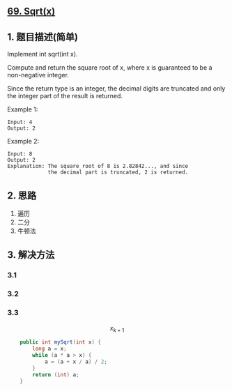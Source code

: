 ## [69. Sqrt(x)](https://leetcode-cn.com/problems/sqrtx/)

## 1. 题目描述(简单)

Implement int sqrt(int x).

Compute and return the square root of x, where x is guaranteed to be a non-negative integer.

Since the return type is an integer, the decimal digits are truncated and only the integer part of the result is returned.

Example 1:
```
Input: 4
Output: 2
```
Example 2:
```
Input: 8
Output: 2
Explanation: The square root of 8 is 2.82842..., and since 
             the decimal part is truncated, 2 is returned.
```
## 2. 思路
1. 遍历
2. 二分
3. 牛顿法
## 3. 解决方法

### 3.1



### 3.2

### 3.3 

$$x_{k+1}$$

```java
    public int mySqrt(int x) {
        long a = x;
        while (a * a > x) {
            a = (a + x / a) / 2;
        }
        return (int) a;
    }
```

